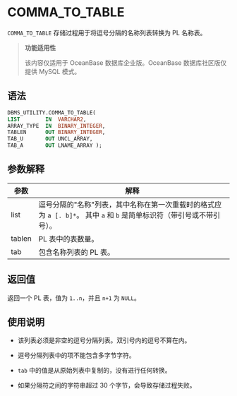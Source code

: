 COMMA_TO_TABLE 
===================================

`COMMA_TO_TABLE` 存储过程用于将逗号分隔的名称列表转换为 PL 名称表。

>**功能适用性**
>
>该内容仅适用于 OceanBase 数据库企业版。OceanBase 数据库社区版仅提供 MySQL 模式。

语法 
-----------------------

```sql
DBMS_UTILITY.COMMA_TO_TABLE( 
LIST        IN  VARCHAR2,
ARRAY_TYPE  IN  BINARY_INTEGER,
TABLEN      OUT BINARY_INTEGER,
TAB_U       OUT UNCL_ARRAY,
TAB_A       OUT LNAME_ARRAY );
```



参数解释 
-------------------------



|   参数   |                                           解释                                            |
|--------|-----------------------------------------------------------------------------------------|
| list   | 逗号分隔的"名称"列表，其中名称在第一次重载时的格式应为 `a [. b]*`。 其中 `a` 和 `b` 是简单标识符（带引号或不带引号）。 |
| tablen | PL 表中的表数量。                                                                              |
| tab    | 包含名称列表的 PL 表。                                                                           |



返回值 
------------------------

返回一个 PL 表，值为 `1..n`，并且 `n+1` 为 `NULL`。

使用说明 
-------------------------

* 该列表必须是非空的逗号分隔列表。双引号内的逗号不算在内。

  

* 逗号分隔列表中的项不能包含多字节字符。

  

* `tab` 中的值是从原始列表中复制的，没有进行任何转换。

  

* 如果分隔符之间的字符串超过 30 个字节，会导致存储过程失败。

  



